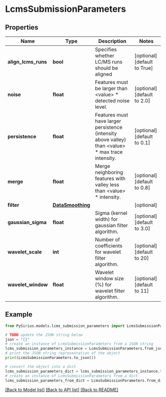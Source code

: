 # LcmsSubmissionParameters


## Properties

Name | Type | Description | Notes
------------ | ------------- | ------------- | -------------
**align_lcms_runs** | **bool** | Specifies whether LC/MS runs should be aligned | [optional] [default to True]
**noise** | **float** | Features must be larger than &lt;value&gt; * detected noise level. | [optional] [default to 2.0]
**persistence** | **float** | Features must have larger persistence (intensity above valley) than &lt;value&gt; * max trace intensity. | [optional] [default to 0.1]
**merge** | **float** | Merge neighboring features with valley less than &lt;value&gt; * intensity. | [optional] [default to 0.8]
**filter** | [**DataSmoothing**](DataSmoothing.md) |  | [optional] 
**gaussian_sigma** | **float** | Sigma (kernel width) for gaussian filter algorithm. | [optional] [default to 3.0]
**wavelet_scale** | **int** | Number of coefficients for wavelet filter algorithm. | [optional] [default to 20]
**wavelet_window** | **float** | Wavelet window size (%) for wavelet filter algorithm. | [optional] [default to 11]

## Example

```python
from PySirius.models.lcms_submission_parameters import LcmsSubmissionParameters

# TODO update the JSON string below
json = "{}"
# create an instance of LcmsSubmissionParameters from a JSON string
lcms_submission_parameters_instance = LcmsSubmissionParameters.from_json(json)
# print the JSON string representation of the object
print(LcmsSubmissionParameters.to_json())

# convert the object into a dict
lcms_submission_parameters_dict = lcms_submission_parameters_instance.to_dict()
# create an instance of LcmsSubmissionParameters from a dict
lcms_submission_parameters_from_dict = LcmsSubmissionParameters.from_dict(lcms_submission_parameters_dict)
```
[[Back to Model list]](../README.md#documentation-for-models) [[Back to API list]](../README.md#documentation-for-api-endpoints) [[Back to README]](../README.md)


